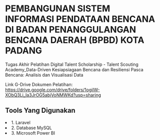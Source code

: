 # PEMBANGUNAN SISTEM INFORMASI PENDATAAN BENCANA DI BADAN PENANGGULANGAN BENCANA DAERAH (BPBD) KOTA PADANG 
Tugas Akhir Pelatihan Digital Talent Scholarship - Talent Scouting Academy_Data-Driven Kesiapsiagaan Bencana dan Resiliensi Pasca Bencana: Analisis dan Visualisasi Data

Link G-Drive Dokumen Pelatihan: https://drive.google.com/drive/folders/1ogiIW-XObQ3Li_Ia3JrOG5abjVoNMWKd?usp=sharing

<h2>Tools Yang Digunakan</h2>
<li>1. Laravel</li>
<li>2. Database MySQL</li>
<li>3. Microsoft Power BI</li>
 







